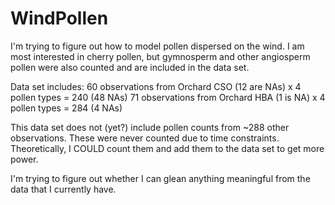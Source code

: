 # WindPollen

I'm trying to figure out how to model pollen dispersed on the wind. I am most interested in cherry pollen, but gymnosperm and other angiosperm pollen were also counted and are included in the data set.

Data set includes:
60 observations from Orchard CSO (12 are NAs) x 4 pollen types = 240 (48 NAs)
71 observations from Orchard HBA (1 is NA) x 4 pollen types = 284 (4 NAs)

This data set does not (yet?) include pollen counts from ~288 other observations. These were never counted due to time constraints. Theoretically, I COULD count them and add them to the data set to get more power.

I'm trying to figure out whether I can glean anything meaningful from the data that I currently have.
